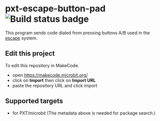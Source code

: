 # pxt-escape-button-pad ![Build status badge](https://github.com/pelikhan/pxt-escape-button-pad/workflows/MakeCode/badge.svg)

This program sends code dialed from pressing buttons A/B
used in the [escape](https://github.com/pelikhan/pxt-escape) system.

## Edit this project

To edit this repository in MakeCode.

* open https://makecode.microbit.org/
* click on **Import** then click on **Import URL**
* paste the repository URL and click import

## Supported targets

* for PXT/microbit
(The metadata above is needed for package search.)


